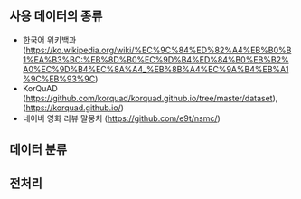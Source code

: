 ## 사용 데이터의 종류
- 한국어 위키백과 (https://ko.wikipedia.org/wiki/%EC%9C%84%ED%82%A4%EB%B0%B1%EA%B3%BC:%EB%8D%B0%EC%9D%B4%ED%84%B0%EB%B2%A0%EC%9D%B4%EC%8A%A4_%EB%8B%A4%EC%9A%B4%EB%A1%9C%EB%93%9C)
- KorQuAD (https://github.com/korquad/korquad.github.io/tree/master/dataset), (https://korquad.github.io/)
- 네이버 영화 리뷰 말뭉치 (https://github.com/e9t/nsmc/)

## 데이터 분류

## 전처리
